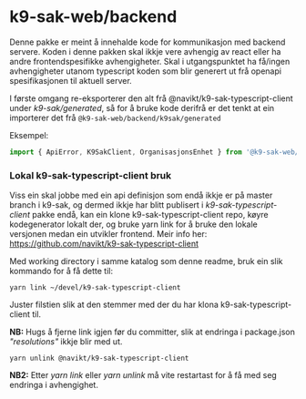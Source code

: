 k9-sak-web/backend
==================

Denne pakke er meint å innehalde kode for kommunikasjon med backend servere. Koden i denne pakken skal ikkje vere avhengig
av react eller ha andre frontendspesifikke avhengigheter. Skal i utgangspunktet ha få/ingen avhengigheter utanom
typescript koden som blir generert ut frå openapi spesifikasjonen til aktuell server.

I første omgang re-eksporterer den alt frå @navikt/k9-sak-typescript-client under _k9-sak/generated_, så for å bruke kode
derifrå er det tenkt at ein importerer det frå `@k9-sak-web/backend/k9sak/generated`

Eksempel:
```typescript
import { ApiError, K9SakClient, OrganisasjonsEnhet } from '@k9-sak-web/backend/k9sak/generated';
```


### Lokal k9-sak-typescript-client bruk

Viss ein skal jobbe med ein api definisjon som endå ikkje er på master branch i k9-sak, og dermed ikkje har blitt publisert
i _k9-sak-typescript-client_ pakke endå, kan ein klone k9-sak-typescript-client repo, køyre kodegenerator lokalt der, og bruke
yarn link for å bruke den lokale versjonen medan ein utvikler frontend. Meir info her: https://github.com/navikt/k9-sak-typescript-client

Med working directory i samme katalog som denne readme, bruk ein slik kommando for å få dette til:

```shell
yarn link ~/devel/k9-sak-typescript-client
```

Juster filstien slik at den stemmer med der du har klona k9-sak-typescript-client til.

**NB:** Hugs å fjerne link igjen før du committer, slik at endringa i package.json _"resolutions"_ ikkje blir med ut.

```shell
yarn unlink @navikt/k9-sak-typescript-client
```
**NB2:** Etter _yarn link_ eller _yarn unlink_ må vite restartast for å få med seg endringa i avhengighet.

